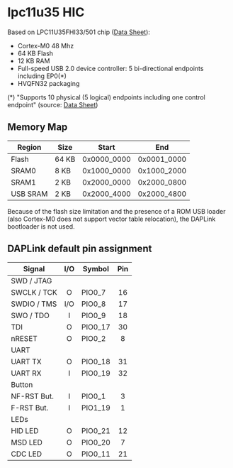 # lpc11u35 HIC

Based on LPC11U35FHI33/501 chip ([Data Sheet](https://www.nxp.com/docs/en/data-sheet/LPC11U3X.pdf)):
- Cortex-M0 48 Mhz
- 64 KB Flash
- 12 KB RAM
- Full-speed USB 2.0 device controller: 5 bi-directional endpoints including EP0(*)
- HVQFN32 packaging

(*) "Supports 10 physical (5 logical) endpoints including one control endpoint" (source: [Data Sheet](https://www.nxp.com/docs/en/data-sheet/LPC11U3X.pdf))

## Memory Map

| Region   |  Size | Start       | End         |
|----------|-------|-------------|-------------|
| Flash    | 64 KB | 0x0000_0000 | 0x0001_0000 |
| SRAM0    |  8 KB | 0x1000_0000 | 0x1000_2000 |
| SRAM1    |  2 KB | 0x2000_0000 | 0x2000_0800 |
| USB SRAM |  2 KB | 0x2000_4000 | 0x2000_4800 |

Because of the flash size limitation and the presence of a ROM USB loader (also Cortex-M0 does not support vector table relocation), the DAPLink bootloader is not used.

## DAPLink default pin assignment

| Signal      | I/O | Symbol  | Pin |
|-------------|:---:|---------|:---:|
| SWD / JTAG  |
| SWCLK / TCK |  O  | PIO0_7  |  16 |
| SWDIO / TMS | I/O | PIO0_8  |  17 |
| SWO / TDO   |  I  | PIO0_9  |  18 |
| TDI         |  O  | PIO0_17 |  30 |
| nRESET      |  O  | PIO0_2  |   8 |
| UART        |
| UART TX     |  O  | PIO0_18 |  31 |
| UART RX     |  I  | PIO0_19 |  32 |
| Button      |
| NF-RST But. |  I  | PIO0_1  |   3 |
| F-RST  But. |  I  | PIO1_19 |   1 |
| LEDs        |
| HID LED     |  O  | PIO0_21 |  12 |
| MSD LED     |  O  | PIO0_20 |   7 |
| CDC LED     |  O  | PIO0_11 |  21 |
